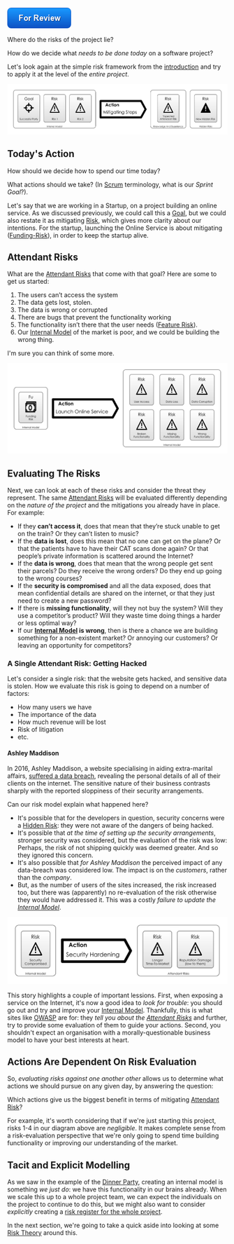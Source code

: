 ![For Review](images/state/for-review.png)

Where do the risks of the project lie? <!-- tweet-end --> 

How do we decide what _needs to be done today_ on a software project? <!-- tweet-end --> 

Let's look again at the simple risk framework from the [introduction](A-Simple-Scenario) and try to apply it at the level of the _entire project_.

![Taking action changes reality, but it changes your perception of the attendant risks too](images/generated/model_vs_reality.png)

## Today's Action

How should we decide how to spend our time today?  

What actions should we take?  (In [Scrum](https://en.wikipedia.org/wiki/Scrum_(software_development)) terminology, what is our _Sprint Goal_?).

Let's say that we are working in a Startup, on a project building an online service.  As we discussed previously, we could call this a [Goal](Glossary#goal-in-mind), but we could also restate it as mitigating [Risk](Glossary#attendant-risk), which gives more clarity about our intentions.   For the startup, launching the Online Service is about mitigating ([Funding-Risk](Schedule-Risk#funding-risk)), in order to keep the startup alive. 

## Attendant Risks

What are the [Attendant Risks](Glossary#attendant-risk) that come with that goal?  Here are some to get us started:

1. The users can’t access the system
2. The data gets lost, stolen. 
3. The data is wrong or corrupted
4. There are bugs that prevent the functionality working
5. The functionality isn’t there that the user needs ([Feature Risk](Feature-Risk)).
6. Our [Internal Model](Glossary#Internal-Model) of the market is poor, and we could be building the wrong thing.

I'm sure you can think of some more. 

![Our Goal, With Attendant Risks](images/generated/software_project_scenario_action.png)

## Evaluating The Risks

Next, we can look at each of these risks and consider the threat they represent.  The same [Attendant Risks](Glossary#attendant-risk) will be evaluated differently depending on the _nature of the project_ and the mitigations you already have in place.  For example:

* If they **can’t access it**, does that mean that they’re stuck unable to get on the train?  Or they can’t listen to music?  
* If the **data is lost**, does this mean that no one can get on the plane?  Or that the patients have to have their CAT scans done again?  Or that people’s private information is scattered around the Internet?
* If the **data is wrong**, does that mean that the wrong people get sent their parcels?  Do they receive the wrong orders?  Do they end up going to the wrong courses?
* If the **security is compromised** and all the data exposed, does that mean confidential details are shared on the internet, or that they just need to create a new password?
* If there is **missing functionality**, will they not buy the system?  Will they use a competitor’s product?  Will they waste time doing things a harder or less optimal way?
* If our **[Internal Model](Glossary#Internal-Model) is wrong**, then is there a chance we are building something for a non-existent market?  Or annoying our customers?  Or leaving an opportunity for competitors?

### A Single Attendant Risk:  Getting Hacked

Let's consider a single risk:  that the website gets hacked, and sensitive data is stolen. <!-- tweet-end --> How we evaluate this risk is going to depend on a number of factors:

* How many users we have
* The importance of the data
* How much revenue will be lost
* Risk of litigation
* etc.

#### Ashley Maddison

In 2016, Ashley Maddison, a website specialising in aiding extra-marital affairs, [suffered a data breach](https://en.wikipedia.org/wiki/Ashley_Madison_data_breach), revealing the personal details of all of their clients on the internet.  The sensitive nature of their business contrasts sharply with the reported sloppiness of their security arrangements. 

Can our risk model explain what happened here?

- It's possible that for the developers in question, security concerns were a [Hidden Risk](Glossary#Hidden-Risk): they were not aware of the dangers of being hacked.
- It's possible that _at the time of setting up the security arrangements_, stronger security was considered, but the evaluation of the risk was low:  Perhaps, the risk of not shipping quickly was deemed greater.  And so they ignored this concern.
- It's also possible that _for Ashley Maddison_ the perceived impact of any data-breach was considered low.  The impact is on the _customers_, rather than the _company_.
- But, as the number of users of the sites increased, the risk increased too, but there was (apparently) no re-evaluation of the risk otherwise they would have addressed it.  This was a costly _failure to update the [Internal Model](Glossary#Internal-Model)_.

![Attendant Risks of Improved Security](images/generated/software_project_scenario_action_2.png)

This story highlights a couple of important lessions.  <!-- tweet-start -->First, when exposing a service on the Internet, it's now a good idea to _look for trouble_:  you should go out and try and improve your [Internal Model](Glossary#Internal-Model).<!-- tweet-end -->   Thankfully, this is what sites like [OWASP](https://www.owasp.org/index.php/Top_10-2017_Top_10) are for:  they _tell you about the [Attendant Risks](Glossary#attendant-risk)_ <!-- tweet-end --> and further, try to provide some evaluation of them to guide your actions.   Second, you shouldn't expect an organisation with a morally-questionable business model to have your best interests at heart.

## Actions Are Dependent On Risk Evaluation

So, _evaluating risks against one another other_ allows us to determine what actions we should pursue on any given day, by answering the question:

Which actions give us the biggest benefit in terms of mitigating [Attendant Risk](Glossary#attendant-risk)?

For example, it's worth considering that if we're just starting this project, risks 1-4 in our diagram above are _negligible_.   It makes complete sense from a risk-evaluation perspective that we're only going to spend time building functionality or improving our understanding of the market. 

## Tacit and Explicit Modelling

As we saw in the example of the [Dinner Party](A-Simple-Scenario), creating an internal model is something _we just do_<!-- tweet-end -->:  we have this functionality in our brains already.  When we scale this up to a whole project team, we can expect the individuals on the project to continue to do this, but we might also want to consider _explicitly_ creating a [risk register for the whole project](Risk-Theory).  

In the next section, we're going to take a quick aside into looking at some [Risk Theory](Risk-Theory) around this.
